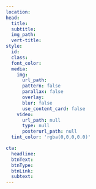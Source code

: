 ```yaml
---
location:
head:
  title:
  subtitle:
  img_path:
  vert-title:
style:
  id:
  class:
  font_color:
  media:
    img:
      url_path:
      pattern: false
      parallax: false
      overlay:
      blur: false
      use_content_card: false
    video:
      url_path: null
      type: null  
      posterurl_path: null  
  tint_color: 'rgba(0,0,0,0.0)'

cta:
  headline:
  btnText:
  btnType:
  btnLink:
  subtext:
---
```

